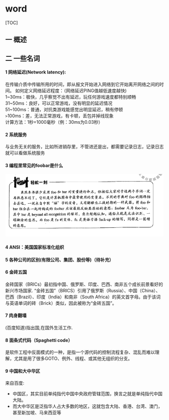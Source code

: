 # word
[TOC]
## 一 概述
## 二 一些名词
#### 1 网络延迟(Network latency):  
在传输介质中传输所用的时间，即从报文开始进入网络到它开始离开网络之间的时间。
如何定义网络延迟程度：（网络延迟PING值越低速度越快)  
1~30ms：极快，几乎察觉不出有延迟，玩任何游戏速度都特别顺畅    
31~50ms：良好，可以正常游戏，没有明显的延迟情况  
51~100ms：普通，对抗类游戏能感觉出明显延迟，稍有停顿  
`>`100ms：差，无法正常游戏，有卡顿，丢包并掉线现象  
计算方法：1秒=1000毫秒（例：30ms为0.03秒）  

#### 2 系统服务  
与业务无关的服务，比如所进销存里，不管进还是出，都需要记录日志，记录日志就可以看做系统服务
#### 3 编程里常见的foobar是什么
![](picture/word/1-1.png)
#### 4 ANSI：美国国家标准化组织
#### 5 各种公司的区别(有限公司、集团、股份等)（待补充）
#### 6 金砖五国
金砖国家（BRICs）最初指中国、俄罗斯、印度、巴西、南非五个成长前景看好的新兴市场国家.
“金砖五国”（BRICS）引用了俄罗斯（Russia）、中国（China）、巴西（Brazil）、印度（India）和南非（South Africa）的英文首字母。由于该词与英语单词的砖（Brick）类似，因此被称为“金砖五国”。
#### 7 肉身翻墙
(百度知道)指出国,在国外生活工作.
#### 8 面条式代码（Spaghetti code）
是软件工程中反面模式的一种，是指一个源代码的控制流程复杂、混乱而难以理解，尤其是用了很多GOTO、例外、线程、或其他无组织的分支。
#### 9 中国和大中华区
来自百度:
- 中国区，其实目前单纯指代中国中央政府管辖范围，换言之就是单纯指代中国大陆。
- 而大中华区是泛指华人占大多数的地区，这就包含大陆、香港、台湾、澳门，甚至新加坡、马来西亚等
